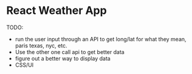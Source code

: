 # React Weather App

TODO: 
- run the user input through an API to get long/lat for what they mean, paris texas, nyc, etc.
- Use the other one call api to get better data
- figure out a better way to display data
- CSS/UI